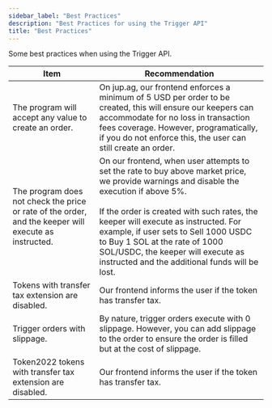```yaml
---
sidebar_label: "Best Practices"
description: "Best Practices for using the Trigger API"
title: "Best Practices"
---
```


<head>
    <title>Best Practices</title>
    <meta name="twitter:card" content="summary" />
</head>

Some best practices when using the Trigger API.

| Item | Recommendation |
| --- | --- |
| The program will accept any value to create an order. | On jup.ag, our frontend enforces a minimum of 5 USD per order to be created, this will ensure our keepers can accommodate for no loss in transaction fees coverage. However, programatically, if you do not enforce this, the user can still create an order. |
| The program does not check the price or rate of the order, and the keeper will execute as instructed. | On our frontend, when user attempts to set the rate to buy above market price, we provide warnings and disable the execution if above 5%.<br /><br />If the order is created with such rates, the keeper will execute as instructed. For example, if user sets to Sell 1000 USDC to Buy 1 SOL at the rate of 1000 SOL/USDC, the keeper will execute as instructed and the additional funds will be lost. |
| Tokens with transfer tax extension are disabled. | Our frontend informs the user if the token has transfer tax. |
| Trigger orders with slippage. | By nature, trigger orders execute with 0 slippage. However, you can add slippage to the order to ensure the order is filled but at the cost of slippage. |
| Token2022 tokens with transfer tax extension are disabled. | Our frontend informs the user if the token has transfer tax. |
